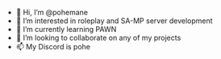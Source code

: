 - 👋 Hi, I’m @pohemane
- 👀 I’m interested in roleplay and SA-MP server development
- 🌱 I’m currently learning PAWN
- 💞️ I’m looking to collaborate on any of my projects
- 📫 My Discord is pohe

<!---
pohemane/pohemane is a ✨ special ✨ repository because its `README.md` (this file) appears on your GitHub profile.
You can click the Preview link to take a look at your changes.
--->
